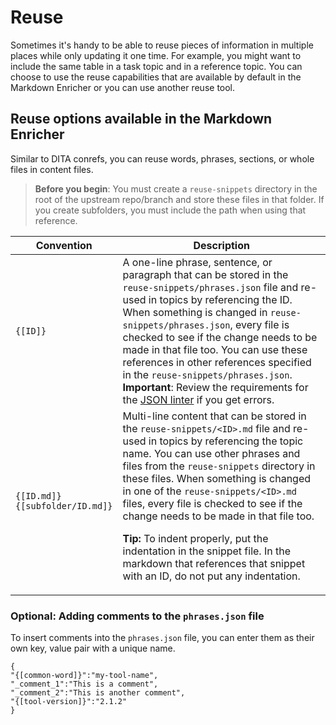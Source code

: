 <!--
# Copyright 2022, 2023 IBM Inc. All rights reserved
# SPDX-License-Identifier: Apache2.0
# Last updated: 2023-07-06
-->

# Reuse
Sometimes it's handy to be able to reuse pieces of information in multiple places while only updating it one time. For example, you might want to include the same table in a task topic and in a reference topic. You can choose to use the reuse capabilities that are available by default in the Markdown Enricher or you can use another reuse tool.

## Reuse options available in the Markdown Enricher
Similar to DITA conrefs, you can reuse words, phrases, sections, or whole files in content files. 

> **Before you begin**: You must create a `reuse-snippets` directory in the root of the upstream repo/branch and store these files in that folder. If you create subfolders, you must include the path when using that reference.

|Convention|Description|
|----------|-----------|
|`{[ID]}`|A one-line phrase, sentence, or paragraph that can be stored in the `reuse-snippets/phrases.json` file and re-used in topics by referencing the ID. When something is changed in `reuse-snippets/phrases.json`, every file is checked to see if the change needs to be made in that file too. You can use these references in other references specified in the `reuse-snippets/phrases.json`. **Important**: Review the requirements for the [JSON linter](linters.md) if you get errors.|
|`{[ID.md]}`<br />`{[subfolder/ID.md]}`|Multi-line content that can be stored in the `reuse-snippets/<ID>.md` file and re-used in topics by referencing the topic name. You can use other phrases and files from the `reuse-snippets` directory in these files. When something is changed in one of the `reuse-snippets/<ID>.md` files, every file is checked to see if the change needs to be made in that file too.<p>**Tip:** To indent properly, put the indentation in the snippet file.  In the markdown that references that snippet with an ID, do not put any indentation.</p>|

### Optional: Adding comments to the `phrases.json` file
To insert comments into the `phrases.json` file, you can enter them as their own key, value pair with a unique name.
```
{
"{[common-word]}":"my-tool-name",
"_comment_1":"This is a comment",
"_comment_2":"This is another comment",
"{[tool-version]}":"2.1.2"
}
```


